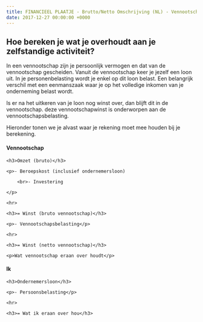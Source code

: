 ```yaml
---
title: FINANCIEEL PLAATJE - Brutto/Netto Omschrijving (NL) - Vennootschap
date: 2017-12-27 00:00:00 +0000
---
```

## Hoe bereken je wat je overhoudt aan je zelfstandige activiteit?

In een vennootschap zijn je persoonlijk vermogen en dat van de vennootschap gescheiden. Vanuit de vennootschap keer je jezelf een loon uit. In je personenbelasting wordt je  enkel op dit loon belast. Een belangrijk verschil met een eenmanszaak waar je op het volledige inkomen van je onderneming belast wordt.

Is er na het uitkeren van je loon nog winst over, dan blijft dit in de vennootschap. deze vennootschapwinst is onderworpen aan de vennootschapsbelasting.

Hieronder tonen we je alvast waar je rekening moet mee houden bij je berekening.

<h4>Vennootschap</h4>

<div class="grey-box">

    <h3>Omzet (bruto)</h3>
    
    <p>- Beroepskost (inclusief ondernemersloon)
    
    	<br>- Investering
    
    </p>
    
    <hr>
    
    <h3>= Winst (bruto vennootschap)</h3>
    
    <p>- Vennootschapsbelasting</p>
    
    <hr>
    
    <h3>= Winst (netto vennootschap)</h3>
    
    <p>Wat vennootschap eraan over houdt</p>

</div>

<h4>Ik</h4>

<div class="grey-box">

    <h3>Ondernemersloon</h3>
    
    <p>- Persoonsbelasting</p>
    
    <hr>
    
    <h3>= Wat ik eraan over hou</h3>

</div>